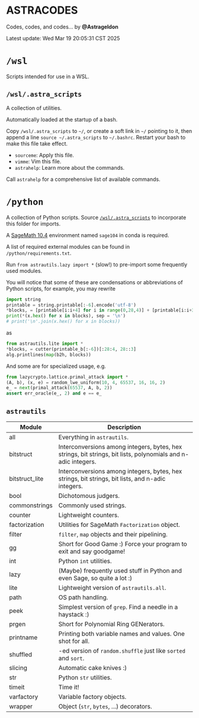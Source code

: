 # ASTRACODES

Codes, codes, and codes...
by **@Astrageldon**

Latest update: Wed Mar 19 20:05:31 CST 2025


# `/wsl`
Scripts intended for use in a WSL.

## `/wsl/.astra_scripts`<span id=".astra_scripts"/>
A collection of utilities.

Automatically loaded at the startup of a bash.

Copy `/wsl/.astra_scripts` to `~/`, or create a soft link in `~/` pointing to it, then append a line `source ~/.astra_scripts` to `~/.bashrc`. Restart your bash to make this file take effect.

* `sourceme`: Apply this file.
* `vimme`: Vim this file.
* `astrahelp`: Learn more about the commands.

Call `astrahelp` for a comprehensive list of available commands.


# `/python`

A collection of Python scripts. Source [`/wsl/.astra_scripts`](#.astra_scripts) to incorporate this folder for imports.

A [SageMath 10.4](https://doc.sagemath.org/html/en/installation/index.html#windows) environment named `sage104` in conda is required.

A list of required external modules can be found in `/python/requirements.txt`.

Run `from astrautils.lazy import *` (slow!) to pre-import some frequently used modules.

You will notice that some of these are condensations or abbreviations of Python scripts, for example, you may rewrite
```python
import string
printable = string.printable[:-6].encode('utf-8')
*blocks, = [printable[i:i+4] for i in range(0,28,4)] + [printable[i:i+3] for i in range(28,len(printable),3)]
print(*(x.hex() for x in blocks), sep = '\n')
# print('\n'.join(x.hex() for x in blocks))
```
as
```python
from astrautils.lite import *
*blocks, = cutter(printable_b[:-6])[:28:4, 28::3]
alg.printlines(map(b2h, blocks))
```
And some are for specialized usage, e.g.
```python
from lazycrypto.lattice.primal_attack import *
(A, b), (x, e) = random_lwe_uniform(10, 4, 65537, 16, 16, 2)
e_ = next(primal_attack(65537, A, b, 2))
assert err_oracle(e_, 2) and e == e_
```

## `astrautils`

| Module | Description |
| ------ | ----------- |
| all    | Everything in `astrautils`. |
| bitstruct | Interconversions among integers, bytes, hex strings, bit strings, bit lists, polynomials and n-adic integers. |
| bitstruct_lite | Interconversions among integers, bytes, hex strings, bit strings, bit lists, and n-adic integers. |
| bool | Dichotomous judgers. |
| commonstrings | Commonly used strings. |
| counter | Lightweight counters. |
| factorization | Utilities for SageMath `Factorization` object. |
| filter | `filter`, `map` objects and their pipelining. |
| gg | Short for Good Game :\) Force your program to exit and say goodgame! |
| int | Python `int` utilities. |
| lazy | (Maybe) frequently used stuff in Python and even Sage, so quite a lot :\) |
| lite | Lightweight version of `astrautils.all`. |
| path | OS path handling. |
| peek | Simplest version of `grep`. Find a needle in a haystack :\) |
| prgen | Short for Polynomial Ring GENerators. |
| printname | Printing both variable names and values. One shot for all. |
| shuffled | -ed version of `random.shuffle` just like `sorted` and `sort`. |
| slicing | Automatic cake knives :\) |
| str | Python `str` utilities. |
| timeit | Time it! |
| varfactory | Variable factory objects. |
| wrapper | Object (`str`, `bytes`, ...) decorators. |


